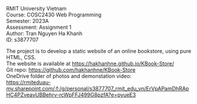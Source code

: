 RMIT University Vietnam <br>
Course: COSC2430 Web Programming <br>
Semester: 2023A <br>
Assessment: Assignment 1 <br>
Author: Tran Nguyen Ha Khanh <br>
ID: s3877707 <br>


The project is to develop a static website of an online bookstore, using pure HTML, CSS. <br>
The website is available at https://hakhanhne.github.io/KBook-Store/ <br>
Git repo: https://github.com/hakhanhne/KBook-Store <br>
OneDrive folder of photos and demonstation video: <br>
https://rmiteduau-my.sharepoint.com/:f:/g/personal/s3877707_rmit_edu_vn/ErVpAPamDhRApHC4PZveavUBBehrv-rcWpFFJ499G8pzfA?e=pyueE3